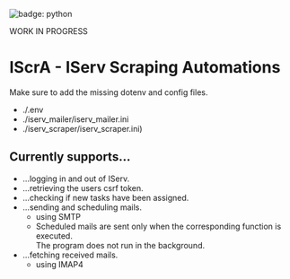 ![badge: python](https://img.shields.io/badge/Lang-Python-informational?style=for-the-badge&logo=Python&logoColor=white&color=fcd132)

WORK IN PROGRESS

# IScrA - IServ Scraping Automations
Make sure to add the missing dotenv and config files.
- ./.env
- ./iserv_mailer/iserv_mailer.ini
- ./iserv_scraper/iserv_scraper.ini)

## Currently supports...
- ...logging in and out of IServ.
- ...retrieving the users csrf token.
- ...checking if new tasks have been assigned.
- ...sending and scheduling mails.
  - using SMTP
  - Scheduled mails are sent only when the corresponding function is executed. <br/>The program does not run in the background.
- ...fetching received mails.
  - using IMAP4
